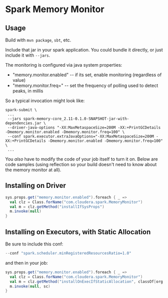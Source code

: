 Spark Memory Monitor
========================

Usage
-----------

Build with `mvn package`, `sbt`, etc.

Include that jar in your spark application.  You could bundle it directly, or just include it with `--jars`.

The monitoring is configured via java system properties:

* "memory.monitor.enabled" -- if its set, enable monitoring (regardless of value)
* "memory.monitor.freq=<millis>" -- set the frequency of polling used to detect peaks, in millis

So a typical invocation might look like:

```
spark-submit \
 ...
 --jars spark-memory-core_2.11-0.1.0-SNAPSHOT-jar-with-dependencies.jar \
 --driver-java-options "-XX:MaxMetaspaceSize=200M -XX:+PrintGCDetails -Dmemory.monitor.enabled -Dmemory.monitor.freq=100" \
 --conf spark.executor.extraJavaOptions="-XX:MaxMetaspaceSize=200M -XX:+PrintGCDetails -Dmemory.monitor.enabled -Dmemory.monitor.freq=100" \
 ...
```

You *also* have to modify the code of your job itself to turn it on.  Below are code samples (using reflection so your
build doesn't need to know about the memory monitor at all).


Installing on Driver
-----------------------

```scala
sys.props.get("memory.monitor.enabled").foreach { _ =>
  val clz = Class.forName("com.cloudera.spark.MemoryMonitor")
  val m = clz.getMethod("installIfSysProps")
  m.invoke(null)
}
```


Installing on Executors, with Static Allocation
-------------------------------------------------

Be sure to include this conf:

```scala
--conf "spark.scheduler.minRegisteredResourcesRatio=1.0"
```

and then in your job:

```scala
sys.props.get("memory.monitor.enabled").foreach { _ =>
  val clz = Class.forName("com.cloudera.spark.MemoryMonitor")
  val m = clz.getMethod("installOnExecIfStaticAllocation", classOf[org.apache.spark.SparkContext])
  m.invoke(null, sc)
}
```
